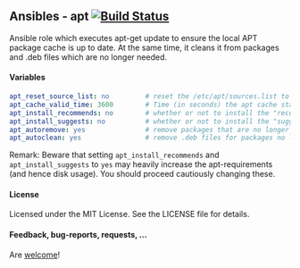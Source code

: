 ## Ansibles - apt [![Build Status](https://travis-ci.org/Ansibles/apt.png)](https://travis-ci.org/Ansibles/apt)

Ansible role which executes apt-get update to ensure the local APT package cache is up to date. At the same time, it cleans it from packages and .deb files which are no longer needed.


#### Variables

```yaml
apt_reset_source_list: no         # reset the /etc/apt/sources.list to the default
apt_cache_valid_time: 3600        # Time (in seconds) the apt cache stays valid
apt_install_recommends: no        # whether or not to install the "recommended" packages
apt_install_suggests: no          # whether or not to install the "suggested" packages
apt_autoremove: yes               # remove packages that are no longer needed for dependencies
apt_autoclean: yes                # remove .deb files for packages no longer on your system
```

Remark: Beware that setting `apt_install_recommends` and `apt_install_suggests` to `yes` may heavily increase the apt-requirements (and hence disk usage). You should proceed cautiously changing these.


#### License

Licensed under the MIT License. See the LICENSE file for details.


#### Feedback, bug-reports, requests, ...

Are [welcome](https://github.com/ansibles/apt/issues)!
